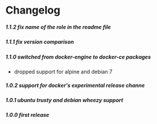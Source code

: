 # Changelog

##### 1.1.2 fix name of the role in the readme file

##### 1.1.1 fix version comparison

##### 1.1.0 switched from docker-engine to docker-ce packages
* dropped support for alpine and debian 7

##### 1.0.2 support for docker's experimental release channe

##### 1.0.1 ubuntu trusty and debian wheezy support

##### 1.0.0 first release
